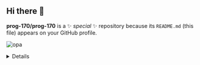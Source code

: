 ## Hi there 👋

**prog-170/prog-170** is a ✨ _special_ ✨ repository because its `README.md` (this file) appears on your GitHub profile.

![opa](https://img.shields.io/badge/iOS-000000?style=for-the-badge&logo=ios&logoColor=white)
<details>
<summery> Show more </summery>


</details>
